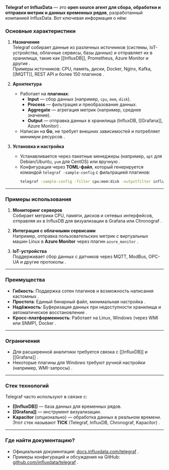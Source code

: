 **Telegraf от InfluxData** — это **open source агент для сбора, обработки и отправки метрик и данных временных рядов**, разработанный компанией InfluxData. Вот ключевая информация о нём:
### **Основные характеристики**
1. **Назначение**  
   Telegraf собирает данные из различных источников (системы, IoT-устройства, облачные сервисы, базы данных) и отправляет их в хранилища, такие как [[InfluxDB]], Prometheus, Azure Monitor и другие .  
   Примеры источников: CPU, память, диски, Docker, Nginx, Kafka, [[MQTT]], REST API и более 150 плагинов .

2. **Архитектура**  
   - Работает на **плагинах**:
     - **Input** — сбор данных (например, `cpu`, `mem`, `disk`).
     - **Process** — фильтрация и преобразование данных.
     - **Aggregate** — агрегация метрик (например, среднее значение).
     - **Output** — отправка данных в хранилища (InfluxDB, [[Grafana]], Azure Monitor) .
   - Написан на **Go**, не требует внешних зависимостей и потребляет минимум ресурсов .

3. **Установка и настройка**  
   - Устанавливается через пакетные менеджеры (например, `apt` для Debian/Ubuntu, `yum` для CentOS) или вручную .
   - Конфигурация через **TOML-файл**, который генерируется командой `telegraf -sample-config` с фильтрацией плагинов:
     ```bash
     telegraf -sample-config -filter cpu:mem:disk -outputfilter influxdb > telegraf.conf
     ```

---
### **Примеры использования**
1. **Мониторинг серверов**  
   Собирает метрики CPU, памяти, дисков и сетевых интерфейсов, отправляя их в InfluxDB для визуализации в Grafana или Chronograf .

2. **Интеграция с облачными сервисами**  
   Например, отправка пользовательских метрик с виртуальных машин Linux в **Azure Monitor** через плагин `azure_monitor` .

3. **IoT-устройства**  
   Поддерживает сбор данных с датчиков через MQTT, ModBus, OPC-UA и другие протоколы .

---
### **Преимущества**
- **Гибкость**: Поддержка сотен плагинов и возможность написания кастомных .
- **Простота**: Единый бинарный файл, минимальная настройка .
- **Надёжность**: Буферизация данных при недоступности хранилища и автоматическое восстановление .
- **Кросс-платформенность**: Работает на Linux, Windows (через WMI или SNMP), Docker .

---
### **Ограничения**
- Для расширенной аналитики требуется связка с [[InfluxDB]] и [[Grafana]] .
- Некоторые плагины для Windows требуют ручной настройки (например, WMI-запросы) .

---
### **Стек технологий**  
Telegraf часто используют в связке с:
- **[[InfluxDB]]** — база данных для временных рядов.
- **[[Grafana]]** — инструмент визуализации.
- **Kapacitor** (опционально) — обработка данных в реальном времени.  
Этот стек называют **TICK** (Telegraf, InfluxDB, Chronograf, Kapacitor) .

---
### **Где найти документацию?**
- Официальная документация: [docs.influxdata.com/telegraf](https://docs.influxdata.com/telegraf/v1/) .
- Примеры конфигураций и обсуждения на GitHub: [github.com/influxdata/telegraf](https://github.com/influxdata/telegraf) .
